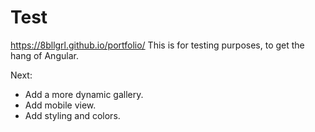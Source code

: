 # Test
https://8bllgrl.github.io/portfolio/
This is for testing purposes, to get the hang of Angular.

Next:

-  Add a more dynamic gallery.
-  Add mobile view.
- Add styling and colors.
